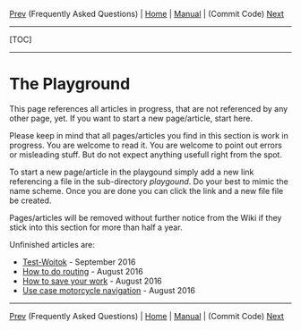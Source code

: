 [Prev](DocFaq) (Frequently Asked Questions) | [Home](Home) | [Manual](DocMain) | (Commit Code) [Next](DeveloperCommitCode)
- - -
[TOC]
- - -

# The Playground #

This page references all articles in progress, that are not referenced by any other page, yet. If you want to start a new page/article, start here.

Please keep in mind that all pages/articles you find in this section is work in progress. You are welcome to read it. You are welcome to point out errors or misleading stuff. But do not expect anything usefull right from the spot.

To start a new page/article in the playgound simply add a new link referencing a file in the sub-directory _playgound_. Do your best to mimic the name scheme. Once you are done you can click the link and a new file file be created.

Pages/articles will be removed without further notice from the Wiki if they stick into this section for more than half a year.

Unfinished articles are:

* [Test-Woitok](playground/Test-Woitok) - September 2016
* [How to do routing](playground/DocGisHowToRouting) - August 2016
* [How to save your work](playground/DocGisHowToSaveYourWork) - August 2016
* [Use case motorcycle navigation](playground/DocUseCaseMotorcycleNavigation) - August 2016


- - -
[Prev](DocFaq) (Frequently Asked Questions) | [Home](Home) | [Manual](DocMain) | (Commit Code) [Next](DeveloperCommitCode)
